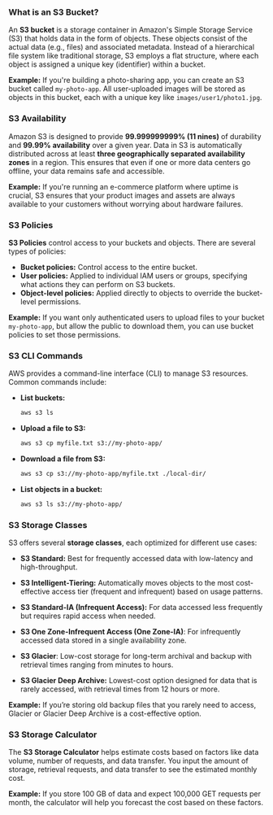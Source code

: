 ### What is an S3 Bucket?

An **S3 bucket** is a storage container in Amazon's Simple Storage Service (S3) that holds data in the form of objects. These objects consist of the actual data (e.g., files) and associated metadata. Instead of a hierarchical file system like traditional storage, S3 employs a flat structure, where each object is assigned a unique key (identifier) within a bucket.

**Example:**
If you're building a photo-sharing app, you can create an S3 bucket called `my-photo-app`. All user-uploaded images will be stored as objects in this bucket, each with a unique key like `images/user1/photo1.jpg`.

### S3 Availability

Amazon S3 is designed to provide **99.999999999% (11 nines)** of durability and **99.99% availability** over a given year. Data in S3 is automatically distributed across at least **three geographically separated availability zones** in a region. This ensures that even if one or more data centers go offline, your data remains safe and accessible.

**Example:**
If you're running an e-commerce platform where uptime is crucial, S3 ensures that your product images and assets are always available to your customers without worrying about hardware failures.

### S3 Policies

**S3 Policies** control access to your buckets and objects. There are several types of policies:

- **Bucket policies:** Control access to the entire bucket.
- **User policies:** Applied to individual IAM users or groups, specifying what actions they can perform on S3 buckets.
- **Object-level policies:** Applied directly to objects to override the bucket-level permissions.

**Example:**
If you want only authenticated users to upload files to your bucket `my-photo-app`, but allow the public to download them, you can use bucket policies to set those permissions.

### S3 CLI Commands

AWS provides a command-line interface (CLI) to manage S3 resources. Common commands include:

- **List buckets:**
  ```bash
  aws s3 ls
  ```

- **Upload a file to S3:**
  ```bash
  aws s3 cp myfile.txt s3://my-photo-app/
  ```

- **Download a file from S3:**
  ```bash
  aws s3 cp s3://my-photo-app/myfile.txt ./local-dir/
  ```

- **List objects in a bucket:**
  ```bash
  aws s3 ls s3://my-photo-app/
  ```

### S3 Storage Classes

S3 offers several **storage classes**, each optimized for different use cases:

- **S3 Standard:** Best for frequently accessed data with low-latency and high-throughput.

- **S3 Intelligent-Tiering:** Automatically moves objects to the most cost-effective  access tier (frequent and infrequent) based on usage patterns.

- **S3 Standard-IA (Infrequent Access):** For data accessed less frequently but requires rapid access when needed.

- **S3 One Zone-Infrequent Access (One Zone-IA)**: For infrequently accessed data stored in a single availability zone.

- **S3 Glacier**: Low-cost storage for long-term archival and backup with retrieval times ranging from minutes to hours.

- **S3 Glacier Deep Archive:** Lowest-cost option designed for data that is rarely accessed, with retrieval times from 12 hours or more.

**Example:**
If you’re storing old backup files that you rarely need to access, Glacier or Glacier Deep Archive is a cost-effective option.

### S3 Storage Calculator

The **S3 Storage Calculator** helps estimate costs based on factors like data volume, number of requests, and data transfer. You input the amount of storage, retrieval requests, and data transfer to see the estimated monthly cost.

**Example:**
If you store 100 GB of data and expect 100,000 GET requests per month, the calculator will help you forecast the cost based on these factors.
